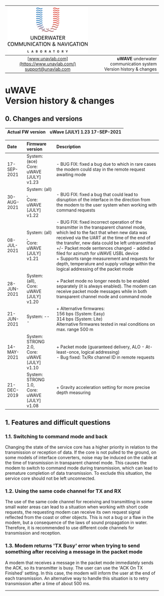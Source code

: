 | ![logo](/documentation/sm_logo.png) |  |
| :---: | ---: |
| [www.unavlab.com](https://www.unavlab.com/) <br/> [support@unavlab.com](mailto:support@unavlab.com) | **uWAVE** underwater communication system <br/> Version history & changes |
  
  
  
# uWAVE <br/> Version history & changes

<div style="page-break-after: always;"></div>

## 0. Changes and versions

| Actual FW version | **uWave [JULY] 1.23** 17-SEP-2021 |
| :--- | :--- |

| Date | Firmware version | Description |
| :--- | :--- | :--- |
| 17-SEP-2021 | System: (все) <br/> Core: uWAVE [JULY] v1.23 | - BUG FIX: fixed a bug due to which in rare cases the modem could stay in the remote request awaiting mode |
| 30-AUG-2021 | System: (all) , <br/> Core: uWAVE [JULY] v1.22 | - BUG FIX: fixed a bug that could lead to disruption of the interface in the direction from the modem to the user system when working with command requests |
| 08-JUL-2021 | System: (all) , <br/> Core: uWAVE [JULY] v1.21 | - BUG FIX: fixed incorrect operation of the transmitter in the transparent channel mode, which led to the fact that when new data was received via the UART at the time of the end of the transfer, new data could be left untransmitted <br/> +/- Packet mode sentences changed - added a filed for azimuth for uWAVE USBL device <br/> + Supports range measurement and requests for depth, temperature and supply voltage within the logical addressing of the packet mode |
| 28-JUN-2021 | System: (all), <br/> Core: uWAVE [JULY] v1.20 | + Packet mode no longer needs to be enabled separately (it is always enabled). The modem can receive packet mode messages while in both transparent channel mode and command mode |
| 21-JUN-2021 | System: --- | + Alternative firmwares: <br/> 156 bps (System: Easy) <br/> 314 bps (System: Lite) <br/> Alternative firmwares tested in real conditions on max. range 500 m |
| 14-MAY-2021 | System: STRONG 2.0, <br/> Core: uWAVE [JULY] v1.10 | + Packet mode (guaranteed delivery, ALO - At-least-once, logical addressing) <br/> - Bug fixed: Tx/Rx channel ID in remote requests |
| 21-DEC-2019 | System: STRONG 1.0, <br/> Core: uWAVE [JULY] v1.08 | + Gravity acceleration setting for more precise depth measuring |    


## 1. Features and difficult questions

### 1.1. Switching to command mode and back
Changing the state of the service core has a higher priority in relation to the transmission or reception of data. If the core is not pulled to the ground, on some models of interface converters, noise may be induced on the cable at the time of transmission in transparent channel mode. This causes the modem to switch to command mode during transmission, which can lead to premature completion of data transmission. To exclude this situation, the service core should not be left unconnected.

### 1.2. Using the same code channel for TX and RX
The use of the same code channel for receiving and transmitting in some small water areas can lead to a situation when working with short code requests, the requesting modem can receive its own request signal reflected from the coast or other objects. This is not a bug or a flaw in the modem, but a consequence of the laws of sound propagation in water. Therefore, it is recommended to use different code channels for transmission and reception.

### 1.3. Modem returns 'TX Busy' error when trying to send something after receiving a message in the packet mode
A modem that receives a message in the packet mode immediately sends the ACK, so its transmitter is busy. The user can use the 'ACK On TX Finished' setting. In this case, the modem will inform the user at the end of each transmission. An alternative way to handle this situation is to retry transmission after a time of about 500 ms.

________  
                    
<div style="page-break-after: always;"></div>

